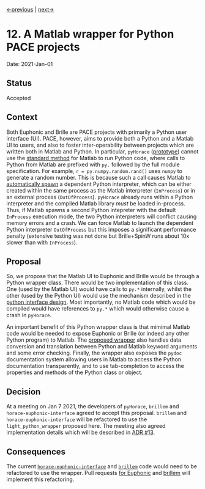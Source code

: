 [<-previous](0011-use-mex-for-pyHorace-python-calls.md) | [next->](0013-light-python-wrapper-implementation-detail.md)

# 12. A Matlab wrapper for Python PACE projects

Date: 2021-Jan-01

## Status

Accepted


## Context

Both Euphonic and Brille are PACE projects with primarily a Python user interface (UI).
PACE, however, aims to provide both a Python and a Matlab UI to users,
and also to foster inter-operability between projects which are written both in Matlab and Python.
In particular, `pyHorace` ([prototype](https://github.com/mducle/hugo)) cannot use the 
[standard method](https://uk.mathworks.com/help/matlab/call-python-libraries.html) for Matlab to run Python code, 
where calls to Python from Matlab are prefixed with `py.` followed by the full module specification.
For example, `r = py.numpy.random.rand()` uses `numpy` to generate a random number.
This is because such a call causes Matlab to 
[automatically spawn](https://uk.mathworks.com/help/matlab/ref/pyenv.html) a dependent Python interpreter,
which can be either created within the same process as the Matlab interpreter (`InProcess`)
or in an external process (`OutOfProcess`).
`pyHorace` already runs within a Python interpreter and the compiled Matlab library *must* be loaded in-process.
Thus, if Matlab spawns a second Python intepreter with the default `InProcess` execution mode,
the two Python interpreters will conflict causing memory errors and a crash.
We can force Matlab to launch the dependent Python interpreter `OutOfProcess`
but this imposes a significant performance penalty
(extensive testing was not done but Brille+SpinW runs about 10x slower than with `InProcess`). 


## Proposal

So, we propose that the Matlab UI to Euphonic and Brille would be through a Python wrapper class.
There would be two implementation of this class.
One (used by the Matlab UI) would have calls to `py.*` internally, whilst the other
(used by the Python UI) would use the mechanism described in the [python interface design](../../python_interface/design).
Most importantly, no Matlab code which would be compiled would have references to `py.*`
which would otherwise cause a crash in `pyHorace`.

An important benefit of this Python wrapper class is that mimimal Matlab code would be needed
to expose Euphonic or Brille (or indeed any other Python program) to Matlab.
The [proposed wrapper](https://github.com/pace-neutrons/light_python_wrapper)
also handles data conversion and translation between Python and Matlab keyword arguments and some error checking.
Finally, the wrapper also exposes the `pydoc` documentation system
allowing users in Matlab to access the Python documentation transparently,
and to use tab-completion to access the properties and methods of the Python class or object.


## Decision

At a meeting on Jan 7 2021, the developers of `pyHorace`, `brillem` and `horace-euphonic-interface` agreed to accept this proposal.
`brillem` and `horace-euphonic-interface` will be refactored to use the `light_python_wrapper` proposed here.
The meeting also agreed implementation details which will be described in [ADR #13](0013-light-python-wrapper-implementation-detail.md).


## Consequences

The current [`horace-euphonic-interface`](https://github.com/pace-neutrons/horace-euphonic-interface/) and
[`brillem`](https://github.com/brille/brillem/) code would need to be refactored to use the wrapper.
Pull requests [for Euphonic](https://github.com/pace-neutrons/horace-euphonic-interface/pull/4)
and [brillem](https://github.com/brille/brillem/pull/4) will implement this refactoring.
